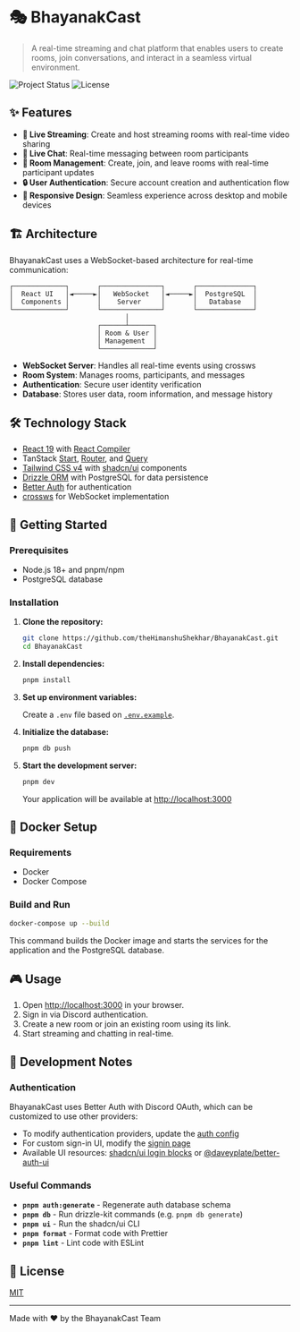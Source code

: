# 🎭 BhayanakCast

> A real-time streaming and chat platform that enables users to create rooms, join conversations, and interact in a seamless virtual environment.

![Project Status](https://img.shields.io/badge/status-in%20development-yellow)
![License](https://img.shields.io/badge/license-MIT-blue)

## ✨ Features

- **🔴 Live Streaming**: Create and host streaming rooms with real-time video sharing
- **💬 Live Chat**: Real-time messaging between room participants
- **👥 Room Management**: Create, join, and leave rooms with real-time participant updates
- **🔒 User Authentication**: Secure account creation and authentication flow
- **📱 Responsive Design**: Seamless experience across desktop and mobile devices

## 🏗️ Architecture

BhayanakCast uses a WebSocket-based architecture for real-time communication:

```
┌─────────────┐       ┌───────────────┐       ┌──────────────┐
│  React UI   │◄─────►│   WebSocket   │◄─────►│  PostgreSQL  │
│  Components │       │    Server     │       │   Database   │
└─────────────┘       └───────────────┘       └──────────────┘
                             │
                      ┌──────┴──────┐
                      │ Room & User │
                      │ Management  │
                      └─────────────┘
```

- **WebSocket Server**: Handles all real-time events using crossws
- **Room System**: Manages rooms, participants, and messages
- **Authentication**: Secure user identity verification
- **Database**: Stores user data, room information, and message history

## 🛠️ Technology Stack

- [React 19](https://react.dev) with [React Compiler](https://react.dev/learn/react-compiler)
- TanStack [Start](https://tanstack.com/start/latest), [Router](https://tanstack.com/router/latest), and [Query](https://tanstack.com/query/latest)
- [Tailwind CSS v4](https://tailwindcss.com/) with [shadcn/ui](https://ui.shadcn.com/) components
- [Drizzle ORM](https://orm.drizzle.team/) with PostgreSQL for data persistence
- [Better Auth](https://www.better-auth.com/) for authentication
- [crossws](https://github.com/crossws) for WebSocket implementation

## 🚀 Getting Started

### Prerequisites

- Node.js 18+ and pnpm/npm
- PostgreSQL database

### Installation

1. **Clone the repository:**

   ```bash
   git clone https://github.com/theHimanshuShekhar/BhayanakCast.git
   cd BhayanakCast
   ```

2. **Install dependencies:**

   ```bash
   pnpm install
   ```

3. **Set up environment variables:**

   Create a `.env` file based on [`.env.example`](./.env.example).

4. **Initialize the database:**

   ```bash
   pnpm db push
   ```

5. **Start the development server:**

   ```bash
   pnpm dev
   ```

   Your application will be available at [http://localhost:3000](http://localhost:3000)

## 🚢 Docker Setup

### Requirements

- Docker
- Docker Compose

### Build and Run

```bash
docker-compose up --build
```

This command builds the Docker image and starts the services for the application and the PostgreSQL database.

## 🎮 Usage

1. Open [http://localhost:3000](http://localhost:3000) in your browser.
2. Sign in via Discord authentication.
3. Create a new room or join an existing room using its link.
4. Start streaming and chatting in real-time.

## 🔧 Development Notes

### Authentication

BhayanakCast uses Better Auth with Discord OAuth, which can be customized to use other providers:

- To modify authentication providers, update the [auth config](./src/lib/server/auth.ts)
- For custom sign-in UI, modify the [signin page](./src/routes/signin.tsx)
- Available UI resources: [shadcn/ui login blocks](https://ui.shadcn.com/blocks/login) or [@daveyplate/better-auth-ui](https://better-auth-ui.com/)

### Useful Commands

- **`pnpm auth:generate`** - Regenerate auth database schema
- **`pnpm db`** - Run drizzle-kit commands (e.g. `pnpm db generate`)
- **`pnpm ui`** - Run the shadcn/ui CLI
- **`pnpm format`** - Format code with Prettier
- **`pnpm lint`** - Lint code with ESLint

## 📝 License

[MIT](./LICENSE)

---

Made with ❤️ by the BhayanakCast Team
